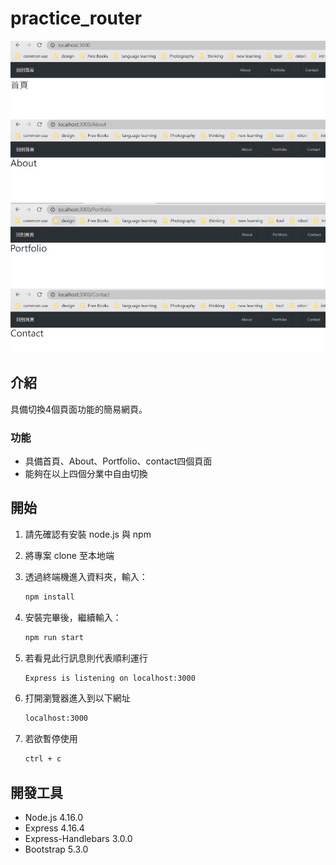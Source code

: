 # practice_router

![webpage](./public/image/page.jpg)

## 介紹

具備切換4個頁面功能的簡易網頁。

### 功能

- 具備首頁、About、Portfolio、contact四個頁面
- 能夠在以上四個分業中自由切換

## 開始

1. 請先確認有安裝 node.js 與 npm
2. 將專案 clone 至本地端
3. 透過終端機進入資料夾，輸入：

   ```bash
   npm install
   ```

4. 安裝完畢後，繼續輸入：

   ```bash
   npm run start
   ```

5. 若看見此行訊息則代表順利運行

   ```bash
   Express is listening on localhost:3000
   ```

6. 打開瀏覽器進入到以下網址

   ```bash
   localhost:3000
   ```
7. 若欲暫停使用

   ```bash
   ctrl + c
   ```

## 開發工具

- Node.js 4.16.0
- Express 4.16.4
- Express-Handlebars 3.0.0
- Bootstrap 5.3.0
